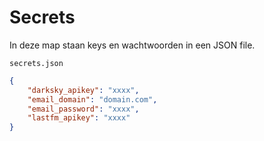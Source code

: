 # Secrets
In deze map staan keys en wachtwoorden in een JSON file.

`secrets.json`
```json
{
	"darksky_apikey": "xxxx",
	"email_domain": "domain.com",
	"email_password": "xxxx",
	"lastfm_apikey": "xxxx"
}
```